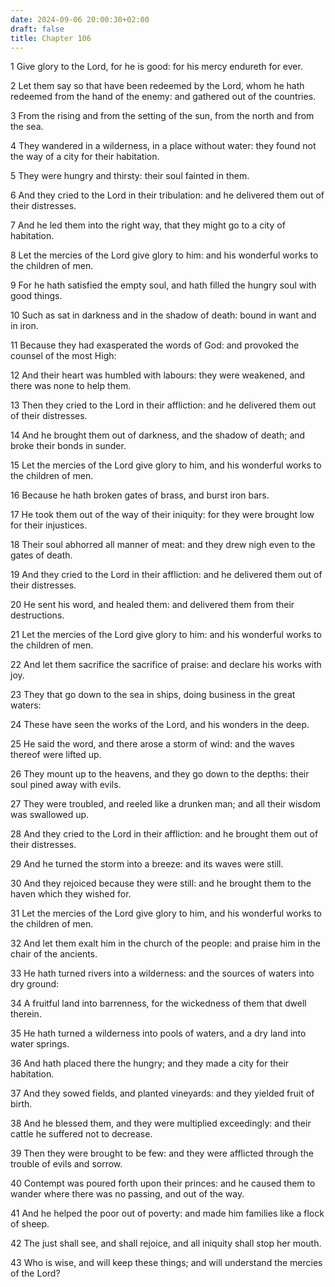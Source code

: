 ```yaml
---
date: 2024-09-06 20:00:30+02:00
draft: false
title: Chapter 106
---
```




1 Give glory to the Lord, for he is good: for his mercy endureth for ever.

2 Let them say so that have been redeemed by the Lord, whom he hath redeemed from the hand of the enemy: and gathered out of the countries.

3 From the rising and from the setting of the sun, from the north and from the sea.

4 They wandered in a wilderness, in a place without water: they found not the way of a city for their habitation.

5 They were hungry and thirsty: their soul fainted in them.

6 And they cried to the Lord in their tribulation: and he delivered them out of their distresses.

7 And he led them into the right way, that they might go to a city of habitation.

8 Let the mercies of the Lord give glory to him: and his wonderful works to the children of men.

9 For he hath satisfied the empty soul, and hath filled the hungry soul with good things.

10 Such as sat in darkness and in the shadow of death: bound in want and in iron.

11 Because they had exasperated the words of God: and provoked the counsel of the most High:

12 And their heart was humbled with labours: they were weakened, and there was none to help them.

13 Then they cried to the Lord in their affliction: and he delivered them out of their distresses.

14 And he brought them out of darkness, and the shadow of death; and broke their bonds in sunder.

15 Let the mercies of the Lord give glory to him, and his wonderful works to the children of men.

16 Because he hath broken gates of brass, and burst iron bars.

17 He took them out of the way of their iniquity: for they were brought low for their injustices.

18 Their soul abhorred all manner of meat: and they drew nigh even to the gates of death.

19 And they cried to the Lord in their affliction: and he delivered them out of their distresses.

20 He sent his word, and healed them: and delivered them from their destructions.

21 Let the mercies of the Lord give glory to him: and his wonderful works to the children of men.

22 And let them sacrifice the sacrifice of praise: and declare his works with joy.

23 They that go down to the sea in ships, doing business in the great waters:

24 These have seen the works of the Lord, and his wonders in the deep.

25 He said the word, and there arose a storm of wind: and the waves thereof were lifted up.

26 They mount up to the heavens, and they go down to the depths: their soul pined away with evils.

27 They were troubled, and reeled like a drunken man; and all their wisdom was swallowed up.

28 And they cried to the Lord in their affliction: and he brought them out of their distresses.

29 And he turned the storm into a breeze: and its waves were still.

30 And they rejoiced because they were still: and he brought them to the haven which they wished for.

31 Let the mercies of the Lord give glory to him, and his wonderful works to the children of men.

32 And let them exalt him in the church of the people: and praise him in the chair of the ancients.

33 He hath turned rivers into a wilderness: and the sources of waters into dry ground:

34 A fruitful land into barrenness, for the wickedness of them that dwell therein.

35 He hath turned a wilderness into pools of waters, and a dry land into water springs.

36 And hath placed there the hungry; and they made a city for their habitation.

37 And they sowed fields, and planted vineyards: and they yielded fruit of birth.

38 And he blessed them, and they were multiplied exceedingly: and their cattle he suffered not to decrease.

39 Then they were brought to be few: and they were afflicted through the trouble of evils and sorrow.

40 Contempt was poured forth upon their princes: and he caused them to wander where there was no passing, and out of the way.

41 And he helped the poor out of poverty: and made him families like a flock of sheep.

42 The just shall see, and shall rejoice, and all iniquity shall stop her mouth.

43 Who is wise, and will keep these things; and will understand the mercies of the Lord?

